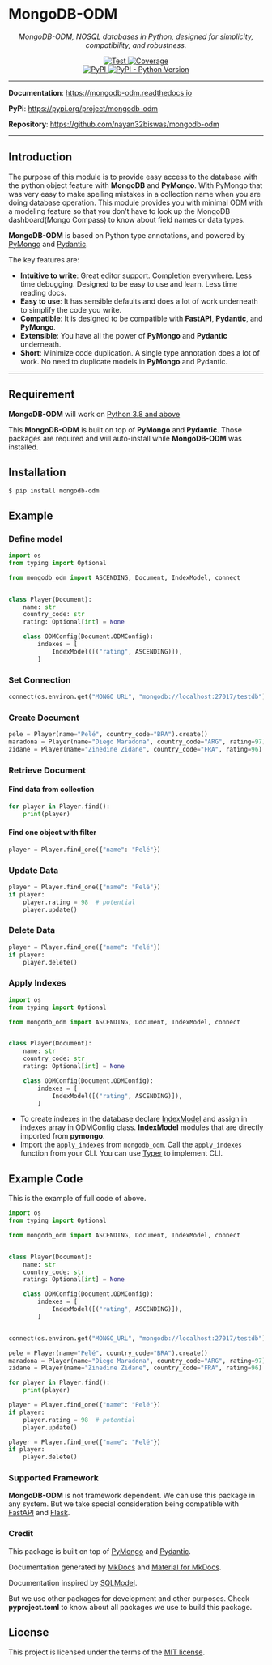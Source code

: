 # MongoDB-ODM

<p align="center">
    <em>MongoDB-ODM, NOSQL databases in Python, designed for simplicity, compatibility, and robustness.</em>
</p>

<p align="center">

<a href="https://github.com/nayan32biswas/mongodb-odm/actions/workflows/test.yml" target="_blank">
    <img src="https://github.com/nayan32biswas/mongodb-odm/actions/workflows/test.yml/badge.svg?branch=main&event=push" alt="Test">
</a>
<a href="https://coverage-badge.samuelcolvin.workers.dev/redirect/nayan32biswas/mongodb-odm" target="_blank">
    <img src="https://coverage-badge.samuelcolvin.workers.dev/nayan32biswas/mongodb-odm.svg" alt="Coverage">
<br />
<a href="https://pypi.org/project/mongodb-odm/" target="_blank">
    <img alt="PyPI" src="https://img.shields.io/pypi/v/mongodb-odm?color=%2334D058&label=PyPi%20Package">
</a>
<a href="https://pypi.org/project/mongodb-odm/" target="_blank">
    <img alt="PyPI - Python Version" src="https://img.shields.io/pypi/pyversions/mongodb-odm?color=%2334D058">
</a>

</p>

---

**Documentation**: <a href="https://mongodb-odm.readthedocs.io" target="_blank">https://mongodb-odm.readthedocs.io</a>

**PyPi**: <a href="https://pypi.org/project/mongodb-odm" target="_blank">https://pypi.org/project/mongodb-odm</a>

**Repository**: <a href="https://github.com/nayan32biswas/mongodb-odm" target="_blank">https://github.com/nayan32biswas/mongodb-odm</a>

---

## Introduction

The purpose of this module is to provide easy access to the database with the python object feature with **MongoDB** and **PyMongo**. With PyMongo that was very easy to make spelling mistakes in a collection name when you are doing database operation. This module provides you with minimal ODM with a modeling feature so that you don’t have to look up the MongoDB dashboard(Mongo Compass) to know about field names or data types.

**MongoDB-ODM** is based on Python type annotations, and powered by <a href="https://pymongo.readthedocs.io/en/stable/" class="external-link" target="_blank">PyMongo</a> and <a href="https://docs.pydantic.dev/" class="external-link" target="_blank">Pydantic</a>.

The key features are:

- **Intuitive to write**: Great editor support. Completion everywhere. Less time debugging. Designed to be easy to use and learn. Less time reading docs.
- **Easy to use**: It has sensible defaults and does a lot of work underneath to simplify the code you write.
- **Compatible**: It is designed to be compatible with **FastAPI**, **Pydantic**, and **PyMongo**.
- **Extensible**: You have all the power of **PyMongo** and **Pydantic** underneath.
- **Short**: Minimize code duplication. A single type annotation does a lot of work. No need to duplicate models in **PyMongo** and Pydantic.

---

## Requirement

**MongoDB-ODM** will work on <a href="https://www.python.org/downloads/" class="external-link" target="_blank">Python 3.8 and above</a>

This **MongoDB-ODM** is built on top of **PyMongo** and **Pydantic**. Those packages are required and will auto-install while **MongoDB-ODM** was installed.

## Installation

```console
$ pip install mongodb-odm
```

## Example

### Define model

```Python
import os
from typing import Optional

from mongodb_odm import ASCENDING, Document, IndexModel, connect


class Player(Document):
    name: str
    country_code: str
    rating: Optional[int] = None

    class ODMConfig(Document.ODMConfig):
        indexes = [
            IndexModel([("rating", ASCENDING)]),
        ]
```

### Set Connection

```Python
connect(os.environ.get("MONGO_URL", "mongodb://localhost:27017/testdb"))
```

### Create Document

```Python
pele = Player(name="Pelé", country_code="BRA").create()
maradona = Player(name="Diego Maradona", country_code="ARG", rating=97).create()
zidane = Player(name="Zinedine Zidane", country_code="FRA", rating=96).create()
```

### Retrieve Document

#### Find data from collection

```Python
for player in Player.find():
    print(player)
```

#### Find one object with filter

```Python
player = Player.find_one({"name": "Pelé"})
```

### Update Data

```Python
player = Player.find_one({"name": "Pelé"})
if player:
    player.rating = 98  # potential
    player.update()
```

### Delete Data

```Python
player = Player.find_one({"name": "Pelé"})
if player:
    player.delete()
```

### Apply Indexes

```Python
import os
from typing import Optional

from mongodb_odm import ASCENDING, Document, IndexModel, connect


class Player(Document):
    name: str
    country_code: str
    rating: Optional[int] = None

    class ODMConfig(Document.ODMConfig):
        indexes = [
            IndexModel([("rating", ASCENDING)]),
        ]
```

- To create indexes in the database declare [IndexModel](https://pymongo.readthedocs.io/en/stable/tutorial.html#indexing) and assign in indexes array in ODMConfig class. **IndexModel** modules that are directly imported from **pymongo**.
- Import the `apply_indexes` from `mongodb_odm`. Call the `apply_indexes` function from your CLI. You can use <a href="https://typer.tiangolo.com" class="external-link" target="_blank">Typer</a> to implement CLI.

## Example Code

This is the example of full code of above.

```python
import os
from typing import Optional

from mongodb_odm import ASCENDING, Document, IndexModel, connect


class Player(Document):
    name: str
    country_code: str
    rating: Optional[int] = None

    class ODMConfig(Document.ODMConfig):
        indexes = [
            IndexModel([("rating", ASCENDING)]),
        ]


connect(os.environ.get("MONGO_URL", "mongodb://localhost:27017/testdb"))

pele = Player(name="Pelé", country_code="BRA").create()
maradona = Player(name="Diego Maradona", country_code="ARG", rating=97).create()
zidane = Player(name="Zinedine Zidane", country_code="FRA", rating=96).create()

for player in Player.find():
    print(player)

player = Player.find_one({"name": "Pelé"})
if player:
    player.rating = 98  # potential
    player.update()

player = Player.find_one({"name": "Pelé"})
if player:
    player.delete()
```

### Supported Framework

**MongoDB-ODM** is not framework dependent. We can use this package in any system. But we take special consideration being compatible with <a href="https://fastapi.tiangolo.com/" class="external-link" target="_blank">FastAPI</a> and <a href="https://flask.palletsprojects.com/en/2.2.x/" class="external-link" target="_blank">Flask</a>.

### Credit

This package is built on top of <a href="https://pymongo.readthedocs.io/en/stable" class="external-link" target="_blank">PyMongo</a> and <a href="https://docs.pydantic.dev" class="external-link" target="_blank">Pydantic</a>.

Documentation generated by <a href="https://www.mkdocs.org/" class="external-link" target="_blank">MkDocs</a> and <a href="https://squidfunk.github.io/mkdocs-material/" class="external-link" target="_blank">Material for MkDocs</a>.

Documentation inspired by <a href="https://sqlmodel.tiangolo.com" class="external-link" target="_blank">SQLModel</a>.

But we use other packages for development and other purposes. Check **pyproject.toml** to know about all packages we use to build this package.

## License

This project is licensed under the terms of the [MIT license](https://github.com/nayan32biswas/mongodb-odm/blob/main/LICENSE).
